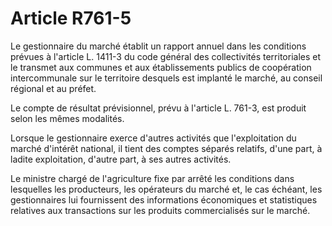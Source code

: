 # Article R761-5

Le gestionnaire du marché établit un rapport annuel dans les conditions prévues à l'article L. 1411-3 du code général des collectivités territoriales et le transmet aux communes et aux établissements publics de coopération intercommunale sur le territoire desquels est implanté le marché, au conseil régional et au préfet.

Le compte de résultat prévisionnel, prévu à l'article L. 761-3, est produit selon les mêmes modalités.

Lorsque le gestionnaire exerce d'autres activités que l'exploitation du marché d'intérêt national, il tient des comptes séparés relatifs, d'une part, à ladite exploitation, d'autre part, à ses autres activités.

Le ministre chargé de l'agriculture fixe par arrêté les conditions dans lesquelles les producteurs, les opérateurs du marché et, le cas échéant, les gestionnaires lui fournissent des informations économiques et statistiques relatives aux transactions sur les produits commercialisés sur le marché.
